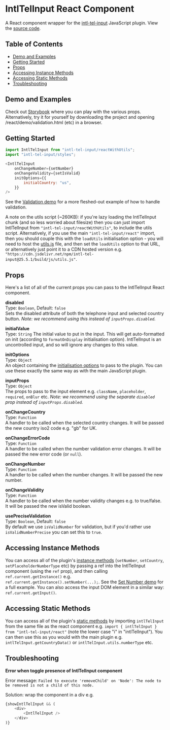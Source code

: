 # IntlTelInput React Component
A React component wrapper for the [intl-tel-input](https://github.com/jackocnr/intl-tel-input) JavaScript plugin. View the [source code](https://github.com/jackocnr/intl-tel-input/blob/master/react/src/intl-tel-input/react.tsx).

## Table of Contents
- [Demo and Examples](#demo-and-examples)
- [Getting Started](#getting-started)
- [Props](#props)
- [Accessing Instance Methods](#accessing-instance-methods)
- [Accessing Static Methods](#accessing-static-methods)
- [Troubleshooting](#troubleshooting)

## Demo and Examples
Check out [Storybook](https://intl-tel-input.com/storybook/?path=/docs/intltelinput--vanilla) where you can play with the various props. Alternatively, try it for yourself by downloading the project and opening /react/demo/validation.html (etc) in a browser.

## Getting Started
```js
import IntlTelInput from "intl-tel-input/reactWithUtils";
import "intl-tel-input/styles";

<IntlTelInput
    onChangeNumber={setNumber}
    onChangeValidity={setIsValid}
    initOptions={{
        initialCountry: "us",
    }}
/>
```

See the [Validation demo](https://github.com/jackocnr/intl-tel-input/blob/master/react/demo/validation/ValidationApp.tsx) for a more fleshed-out example of how to handle validation.

A note on the utils script (~260KB): if you're lazy loading the IntlTelInput chunk (and so less worried about filesize) then you can just import IntlTelInput from `"intl-tel-input/reactWithUtils"`, to include the utils script. Alternatively, if you use the main `"intl-tel-input/react"` import, then you should couple this with the `loadUtils` initialisation option - you will need to host the [utils.js](https://github.com/jackocnr/intl-tel-input/blob/master/build/js/utils.js) file, and then set the `loadUtils` option to that URL, or alternatively just point it to a CDN hosted version e.g. `"https://cdn.jsdelivr.net/npm/intl-tel-input@25.5.1/build/js/utils.js"`.

## Props
Here's a list of all of the current props you can pass to the IntlTelInput React component.

**disabled**    
Type: `Boolean`, Default: `false`   
Sets the disabled attribute of both the telephone input and selected country button. _Note: we recommend using this instead of `inputProps.disabled`._

**initialValue**  
Type: `String`
The initial value to put in the input. This will get auto-formatted on init (according to `formatOnDisplay` initialisation option). IntlTelInput is an uncontrolled input, and so will ignore any changes to this value.

**initOptions**  
Type: `Object`  
An object containing the [initialisation options](https://github.com/jackocnr/intl-tel-input?tab=readme-ov-file#initialisation-options) to pass to the plugin. You can use these exactly the same way as with the main JavaScript plugin.

**inputProps**  
Type: `Object`  
The props to pass to the input element e.g. `className`, `placeholder`, `required`, `onBlur` etc. _Note: we recommend using the separate `disabled` prop instead of `inputProps.disabled`._

**onChangeCountry**  
Type: `Function`  
A handler to be called when the selected country changes. It will be passed the new country iso2 code e.g. "gb" for UK.

**onChangeErrorCode**  
Type: `Function`  
A handler to be called when the number validation error changes. It will be passed the new error code (or `null`).

**onChangeNumber**  
Type: `Function`  
A handler to be called when the number changes. It will be passed the new number.

**onChangeValidity**  
Type: `Function`  
A handler to be called when the number validity changes e.g. to true/false. It will be passed the new isValid boolean.

**usePreciseValidation**  
Type: `Boolean`, Default: `false`  
By default we use `isValidNumber` for validation, but if you'd rather use `isValidNumberPrecise` you can set this to `true`.

## Accessing Instance Methods

You can access all of the plugin's [instance methods](https://github.com/jackocnr/intl-tel-input/blob/master/README.md#instance-methods) (`setNumber`, `setCountry`, `setPlaceholderNumberType` etc) by passing a ref into the IntlTelInput component (using the `ref` prop), and then calling `ref.current.getInstance()` e.g. `ref.current.getInstance().setNumber(...);`. See the [Set Number demo](https://github.com/jackocnr/intl-tel-input/blob/master/react/demo/set-number/SetNumberApp.tsx) for a full example. You can also access the input DOM element in a similar way: `ref.current.getInput()`.

## Accessing Static Methods

You can access all of the plugin's [static methods](https://github.com/jackocnr/intl-tel-input/blob/master/README.md#static-methods) by importing `intlTelInput` from the same file as the react component e.g. `import { intlTelInput } from "intl-tel-input/react"` (note the lower case "i" in "intlTelInput"). You can then use this as you would with the main plugin e.g. `intlTelInput.getCountryData()` or `intlTelInput.utils.numberType` etc.

## Troubleshooting

**Error when toggle presence of IntlTelInput component**  

Error message: `Failed to execute 'removeChild' on 'Node': The node to be removed is not a child of this node.`

Solution: wrap the component in a div e.g.

```js
{showIntlTelInput && (
    <div>
        <IntlTelInput />
    </div>
)}
```

